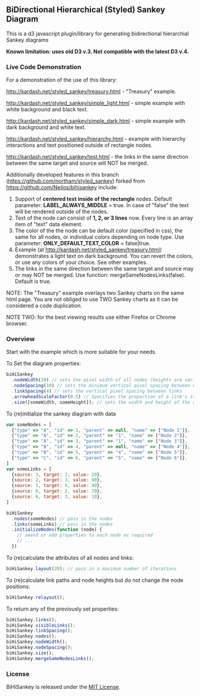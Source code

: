## BiDirectional Hierarchical (Styled) Sankey Diagram

This is a d3 javascript plugin/library for generating bidirectional hierarchial Sankey diagrams

**Known limitation: uses old D3 v.3. Not compatible with the latest D3 v.4.**

### Live Code Demonstration

For a demonstration of the use of this library:

http://kardash.net/styled_sankey/treasury.html - "Treasury" example.

http://kardash.net/styled_sankey/simple_light.html - simple example with white background and black text.

http://kardash.net/styled_sankey/simple_dark.html - simple example with dark background and white text.

http://kardash.net/styled_sankey/hierarchy.html - example with hierarchy interactions and text positioned outside of rectangle nodes.

http://kardash.net/styled_sankey/test.html - the links in the same direction between the same target and source will NOT be merged.

Additionally developed features in this branch (https://github.com/northam/styled_sankey) forked from https://github.com/Neilos/bihisankey include:

1. Support of **centered text inside of the rectangle** nodes. Default parameter: **LABEL_ALWAYS_MIDDLE** = true. In case of "false" the text will be rendered outside of the nodes.
2. Text of the node can consist of **1, 2, or 3 lines** now. Every line is an array item of "text" data element.
3. The color of the the node can be default color (specified in css), the same for all nodes, or individual colors depending on node type. Use parameter: **ONLY_DEFAULT_TEXT_COLOR** = false|true.
4. Example (at http://kardash.net/styled_sankey/treasury.html) demonstrates a light text on dark background. You can revert the colors, or use any colors of your choice. See other examples.
5. The links in the same direction between the same target and source may or may NOT be merged. Use function: mergeSameNodesLinks(false). Default is true.

NOTE: The "Treasury" example overlays two Sankey charts on the same html page. You are not obliged to use TWO Sankey charts as it can be considered a code duplication.

NOTE TWO: for the best viewing results use either Firefox or Chrome browser.

### Overview

Start with the example which is more suitable for your needs.

To Set the diagram properties:
```javascript
biHiSankey
  .nodeWidth(30) // sets the pixel width of all nodes (heights are variable, widths are fixed)
  .nodeSpacing(10) // sets the minimum vertical pixel spacing between nodes
  .linkSpacing(4) // sets the vertical pixel spacing between links
  .arrowheadScaleFactor(0.5) // Specifies the proportion of a link's stroke width that should be allowed for the marker at the end of the link e.g. an arrow
  .size([someWidth, someHeight]); // sets the width and height of the diagram in pixels
```

To (re)initialize the sankey diagram with data
```javascript
var someNodes = [
  {"type" => "A", "id" => 1, "parent" => null, "name" => ["Node 1"]},
  {"type" => "A", "id" => 2, "parent" => "1", "name" => ["Node 2"]},
  {"type" => "A", "id" => 3, "parent" => "1", "name" => ["Node 3"]},
  {"type" => "B", "id" => 4, "parent" => null, "name" => ["Node 4"]},
  {"type" => "B", "id" => 5, "parent" => "4", "name" => ["Node 5"]},
  {"type" => "C", "id" => 6, "parent" => "5", "name" => ["Node 6"]},
]
var someLinks = [
  {source: 3, target: 2, value: 20},
  {source: 2, target: 3, value: 90},
  {source: 3, target: 6, value: 40},
  {source: 6, target: 2, value: 70},
  {source: 6, target: 3, value: 10},
]

biHiSankey
  .nodes(someNodes) // pass in the nodes
  .links(someLinks) // pass in the nodes
  .initializeNodes(function (node) {
    // amend or add properties to each node as required
    // ...
  })
```

To (re)calculate the attributes of all nodes and links:
```javascript
biHiSankey.layout(20); // pass in a maximum number of iterations
```

To (re)calculate link paths and node heights but do not change the node positions:
```javascript
biHiSankey.relayout();

```

To return any of the previously set properties:
```javascript
biHiSankey.links();
biHiSankey.visibleLinks();
biHiSankey.linkSpacing();
biHiSankey.nodes();
biHiSankey.nodeWidth();
biHiSankey.nodeSpacing();
biHiSankey.size();
biHiSankey.mergeSameNodesLinks();
```

### License

BiHiSankey is released under the [MIT License](http://opensource.org/licenses/MIT).
